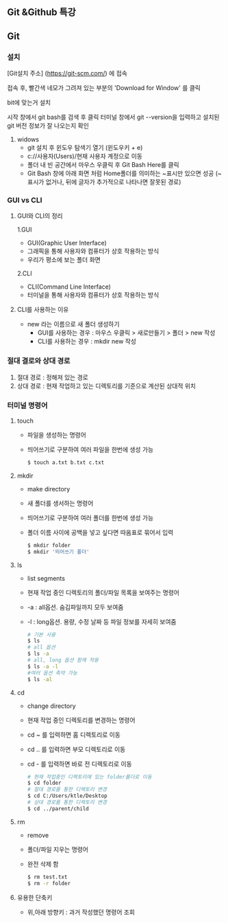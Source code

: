 ## Git &Github 특강

## Git

### 설치

[Git설치 주소] (https://git-scm.com/) 에 접속

접속 후, 빨간색 네모가 그려져 있는 부분의 'Download for Window' 를 클릭

bit에 맞는거 설치

시작 창에서 git bash를 검색 후 클릭 터미널 창에서 git --version을 입력하고 설치된 git 버전 정보가 잘 나오는지 확인

1. widows
   - git 설치 후 윈도우 탐색기 열기 (윈도우키 + e)
   - c://사용자(Users)/현재 사용자 계정으로 이동
   - 폴더 내 빈 공간에서 마우스 우클릭 후 Git Bash Here를 클릭
   - Git Bash 창에 아래 화면 처럼 Home폴더를 의미하는 ~표시만 있으면 성공 (~표시가 없거나, 뒤에 글자가 추가적으로 나타나면 잘못된 경로)

### GUI vs CLI

1. GUI와 CLI의 정리

   1.GUI

   - GUI(Graphic User Interface)
   - 그래픽을 통해 사용자와 컴퓨터가 상호 작용하는 방식
   - 우리가 평소에 보는 폴더 화면

   2.CLI

   - CLI(Command Line Interface)
   - 터미널을 통해 사용자와 컴퓨터가 상호 작용하는 방식

2. CLI를 사용하는 이유
   * new 라는 이름으로 새 폴더 생성하기
     * GUI를 사용하는 경우 : 마우스 우클릭 > 새로만들기 > 폴더 > new 작성
     * CLI를 사용하는 경우 : mkdir new 작성

### 절대 결로와 상대 경로

1. 절대 경로 : 정해져 있는 경로
2. 상대 경로 : 현재 작업하고 있는 디렉토리를 기준으로 계산된 상대적 위치

### 터미널 명령어

1. touch

   * 파일을 생성하는 명령어

   * 띄어쓰기로 구분하여 여러 파일을 한번에 생성 가능

     ```bash
     $ touch a.txt b.txt c.txt
     ```

     

2. mkdir

   * make directory

   * 새 폴더를 생서하는 명령어

   * 띄어쓰기로 구분하여 여러 폴더를 한번에 생성 가능

   * 폴더 이름 사이에 공백을 넣고 싶다면 따옴표로 묶어서 입력

     ```bash
     $ mkdir folder
     $ mkdir '띄어쓰기 폴더'
     ```

3. ls

   * list segments

   * 현재 작업 중인 디렉토리의 폴더/파일 목록을 보여주는 명령어

   * -a : all옵션. 숨김파일까지 모두 보여줌

   * -l : long옵션. 용량, 수정 날짜 등 파일 정보를 자세히 보여줌

     ``` bash
     # 기본 사용
     $ ls
     # all 옵션
     $ ls -a
     # all, long 옵션 함께 적용
     $ ls -a -l
     #여러 옵션 축약 가능
     $ ls -al
     ```

4. cd

   - change directory

   - 현재 작업 중인 디렉토리를 변경하는 명령어

   - cd ~ 를 입력하면 홈 디렉토리로 이동

   - cd .. 를 입력하면 부모 디렉토리로 이동

   - cd - 를 입력하면 바로 전 디렉토리로 이동

     ```bash
     # 현재 작업중인 디렉토리에 있는 folder폴더로 이동
     $ cd folder
     # 절대 경로를 통한 디렉토리 변경
     $ cd C:/Users/ktle/Desktop
     # 상대 경로를 통한 디렉토리 변경
     $ cd ../parent/child
     ```

5. rm

   - remove

   - 폴더/파일 지우는 명령어

   - 완전 삭제 함

     ```bash
     $ rm test.txt
     $ rm -r folder
     ```

6. 유용한 단축키

   - 위,아래 방향키 : 과거 작성했던 명령어 조회

     

